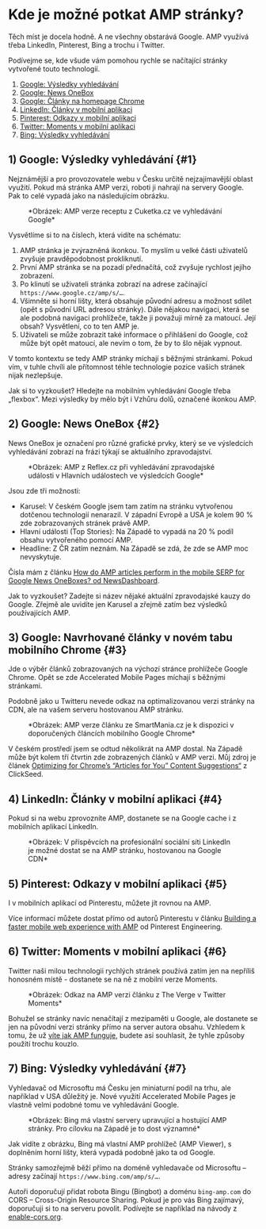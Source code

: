 # Kde je možné potkat AMP stránky?

Těch míst je docela hodně. A ne všechny obstarává Google. AMP využívá třeba LinkedIn, Pinterest, Bing a trochu i Twitter.

Podívejme se, kde všude vám pomohou rychle se načítající stránky vytvořené touto technologií.

1. [Google: Výsledky vyhledávání](#1)
2. [Google: News OneBox](#2)
3. [Google: Články na homepage Chrome](#3)
4. [LinkedIn: Články v mobilní aplikaci](#4)
5. [Pinterest: Odkazy v mobilní aplikaci](#5)
6. [Twitter: Moments v mobilní aplikaci](#6)
7. [Bing: Výsledky vyhledávání](#7)

## 1) Google: Výsledky vyhledávání {#1}

Nejznámější a pro provozovatele webu v Česku určitě nejzajímavější oblast využití. Pokud má stránka AMP verzi, roboti ji nahrají na servery Google. Pak to celé vypadá jako na následujícím obrázku.

<figure>
<img src="../dist/images/original/amp-platformy-google-search.jpg" alt="">
<figcaption markdown="1">
*Obrázek: AMP verze receptu z Cuketka.cz ve vyhledávání Google*
</figcaption>
</figure>

Vysvětlíme si to na číslech, která vidíte na schématu:

1. AMP stránka je zvýrazněná ikonkou. To myslím u velké části uživatelů zvyšuje pravděpodobnost prokliknutí.
2. První AMP stránka se na pozadí přednačítá, což zvyšuje rychlost jejího zobrazení.
3. Po klinutí se uživateli stránka zobrazí na adrese začínající `https://www.google.cz/amp/s/…`.
4. Všimněte si horní lišty, která obsahuje původní adresu a možnost sdílet (opět s původní URL adresou stránky). Dále nějakou navigaci, která se ale podobná navigaci prohlížeče, takže ji považuji mírně za matoucí. Její obsah? Vysvětlení, co to ten AMP je.
5. Uživateli se může zobrazit také informace o přihlášení do Google, což může být opět matoucí, ale nevím o tom, že by to šlo nějak vypnout.

V tomto kontextu se tedy AMP stránky míchají s běžnými stránkami. Pokud vím, v tuhle chvíli ale přítomnost téhle technologie pozice vašich stránek nijak nezlepšuje.

<!-- AdSnippet -->

Jak si to vyzkoušet? Hledejte na mobilním vyhledávání Google třeba „flexbox“. Mezi výsledky by mělo být i Vzhůru dolů, označené ikonkou AMP.

## 2) Google: News OneBox {#2}

News OneBox je označení pro různé grafické prvky, který se ve výsledcích vyhledávání zobrazí na frázi týkají se aktuálního zpravodajství.

<figure>
<img src="../dist/images/original/amp-platformy-google-news.jpg" alt="">
<figcaption markdown="1">
*Obrázek: AMP z Reflex.cz při vyhledávání zpravodajské události v Hlavních událostech ve výsledcích Google*
</figcaption>
</figure>

Jsou zde tři možnosti:

- Karusel: V českém Google jsem tam zatím na stránku vytvořenou dotčenou technologií nenarazil. V západní Evropě a USA je kolem 90 % zde zobrazovaných stránek právě AMP.
- Hlavní události (Top Stories): Na Západě to vypadá na 20 % podíl obsahu vytvořeného pomocí AMP.
- Headline: Z ČR zatím neznám. Na Západě se zdá, že zde se AMP moc nevyskytuje.

Čísla mám z článku [How do AMP articles perform in the mobile SERP for Google News OneBoxes? od NewsDashboard](https://newsdashboard.com/en/how-do-amp-articles-perform-in-the-mobile-serp-for-google-news-oneboxes/).

<!-- AdSnippet -->

Jak to vyzkoušet? Zadejte si název nějaké aktuální zpravodajské kauzy do Google. Zřejmě ale uvidíte jen Karusel a zřejmě zatím bez výsledků používajících AMP.

## 3) Google: Navrhované články v novém tabu mobilního Chrome {#3}

Jde o výběr článků zobrazovaných na výchozí stránce prohlížeče Google Chrome. Opět se zde Accelerated Mobile Pages míchají s běžnými stránkami. 

Podobně jako u Twitteru nevede odkaz na optimalizovanou verzi stránky na CDN, ale na vašem serveru hostovanou AMP stránku.

<figure>
<img src="../dist/images/original/amp-platformy-google-chrome.jpg" alt="">
<figcaption markdown="1">
*Obrázek: AMP verze článku ze SmartMania.cz je k dispozici v doporučených článcích mobilního Google Chrome*
</figcaption>
</figure>

V českém prostředí jsem se odtud několikrát na AMP dostal. Na Západě může být kolem tří čtvrtin zde zobrazených článků v AMP verzi. Můj zdroj je článek [Optimizing for Chrome’s “Articles for You” Content Suggestions“](https://www.clickseed.com/chrome-articles-for-you-content-suggestions/) z ClickSeed.

## 4) LinkedIn: Články v mobilní aplikaci {#4}

Pokud si na webu zprovozníte AMP, dostanete se na Google cache i z mobilních aplikací LinkedIn.  

<figure>
<img src="../dist/images/original/amp-platformy-linkedin.jpg" alt="">
<figcaption markdown="1">
*Obrázek: V příspěvcích na profesionální sociální síti LinkedIn je možné dostat se na AMP stránku, hostovanou na Google CDN*
</figcaption>
</figure>

## 5) Pinterest: Odkazy v mobilní aplikaci {#5}

I v mobilních aplikací od Pinterestu, můžete jít rovnou na AMP.

Více informací můžete dostat přímo od autorů Pinterestu v článku [Building a faster mobile web experience with AMP](https://medium.com/@Pinterest_Engineering/building-a-faster-mobile-web-experience-with-amp-a73c651ded7) od Pinterest Engineering.

## 6) Twitter: Moments v mobilní aplikaci {#6}

Twitter naši milou technologii rychlých stránek používá zatím jen na nepříliš honosném místě - dostanete se na ně z mobilní verze Moments.

<figure>
<img src="../dist/images/original/amp-platformy-twitter.jpg" alt="">
<figcaption markdown="1">
*Obrázek: Odkaz na AMP verzi článku z The Verge v Twitter Moments*
</figcaption>
</figure>

Bohužel se stránky navíc nenačítají z mezipaměti u Google, ale dostanete se jen na původní verzi stránky přímo na server autora obsahu. Vzhledem k tomu, že už [víte jak AMP funguje](amp-fungovani.md), budete asi souhlasit, že tyhle způsoby použití trochu kouzlo.

## 7) Bing: Výsledky vyhledávání {#7}

Vyhledavač od Microsoftu má Česku jen miniaturní podíl na trhu, ale například v USA důležitý je. Nové využití Accelerated Mobile Pages je vlastně velmi podobné tomu ve vyhledávání Google.

<figure>
<img src="../dist/images/original/amp-platformy-bing.jpg" alt="">
<figcaption markdown="1">
*Obrázek: Bing má vlastní servery upravující a hostující AMP stránky. Pro cílovku na Západě je to dost významné*
</figcaption>
</figure>

Jak vidíte z obrázku, Bing má vlastní AMP prohlížeč (AMP Viewer), s doplněním horní lišty, která vypadá podobně jako ta od Google.

Stránky samozřejmě běží přímo na doméně vyhledavače od Microsoftu – adresy začínají `https://www.bing.com/amp/s/…`. 

Autoři doporučují přidat robota Bingu (Bingbot) a doménu `bing-amp.com` do CORS – Cross-Origin Resource Sharing. Pokud je pro vás Bing zajímavý, doporučuji si to na serveru povolit. Podívejte se například na návody z [enable-cors.org](https://enable-cors.org/server.html).

<!-- AdSnippet -->
